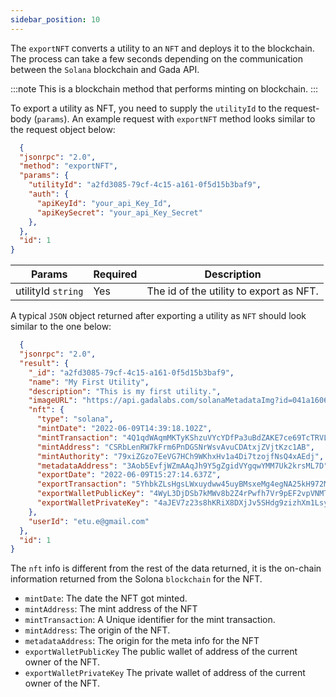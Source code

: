```yaml
---
sidebar_position: 10
---
```


The `exportNFT` converts a utility to an `NFT` and deploys it to the blockchain. The process can take a few seconds depending on the communication between the `Solana` blockchain and Gada API.

:::note
This is a blockchain method that performs minting on blockchain.
:::

To export a utility as NFT, you need to supply the `utilityId` to the request-body (`params`). An example request with `exportNFT` method looks similar to the request object below:

```json
  {
  "jsonrpc": "2.0",
  "method": "exportNFT",
  "params": {
    "utilityId": "a2fd3085-79cf-4c15-a161-0f5d15b3baf9",
    "auth": {
      "apiKeyId": "your_api_Key_Id",
      "apiKeySecret": "your_api_Key_Secret"
    },
  },
  "id": 1
}
```

| Params                       | Required                              | Description
|------------------------------|---------------------------------------|---------------------------------------|
| utilityId `string`           | Yes                                    | The id of the utility to export as NFT.


A typical `JSON` object returned after exporting a utility as `NFT` should look similar to the one below:

```json
  {
  "jsonrpc": "2.0",
  "result": {
    "_id": "a2fd3085-79cf-4c15-a161-0f5d15b3baf9",
    "name": "My First Utility",
    "description": "This is my first utility.",
    "imageURL": "https://api.gadalabs.com/solanaMetadataImg?id=041a1606-8573-4508-ad22-c303658bb43d",
    "nft": {
      "type": "solana",
      "mintDate": "2022-06-09T14:39:18.102Z",
      "mintTransaction": "4Q1qdWAqmMKTyKShzuVYcYDfPa3uBdZAKE7ce69TcTRVLrNYFCxTGnPHKrHrGRgPEgvp3tygs6x8mmBcF91yhpjm",
      "mintAddress": "CSRbLenRW7kFrm6PnDGSNrWsvAvuCDAtxjZVjtKzc1AB",
      "mintAuthority": "79xiZGzo7EeVG7HCh9WKhxHv1a4Di7tzojfNsQ4xAEdj",
      "metadataAddress": "3Aob5EvfjWZmAAqJh9Y5gZgidVYgqwYMM7Uk2krsML7D",
      "exportDate": "2022-06-09T15:27:14.637Z",
      "exportTransaction": "5YhbkZLsHgsLWxuydww45uyBMsxeMg4egNA25kH972MHDaWfi4bVhkzp83EDpeDz6pGfBabTcb2UJwZCjji4GSXJ",
      "exportWalletPublicKey": "4WyL3DjDSb7kMWv8b2Z4rPwfh7Vr9pEF2vpVNMTFvjj7",
      "exportWalletPrivateKey": "4aJEV7z23s8hKRiX8DXjJv5SHdg9zizhXm1LsyzyLAA9xN1zu6TdEJZmftps2fA4dKhDxL5GoEXXicQysKciqygu"
    },
    "userId": "etu.e@gmail.com"
  },
  "id": 1
}
```

The `nft` info is different from the rest of the data returned, it is the on-chain information returned from the Solona `blockchain` for the NFT.

- `mintDate`: The date the NFT got minted.
- `mintAddress`: The mint address of the NFT
- `mintTransaction`: A Unique identifier for the mint transaction.
- `mintAddress`: The origin of the NFT.
- `metadataAddress`: The origin for the meta info for the NFT
- `exportWalletPublicKey` The public wallet of address of the current owner of the NFT.
- `exportWalletPrivateKey` The private wallet of address of the current owner of the NFT.
